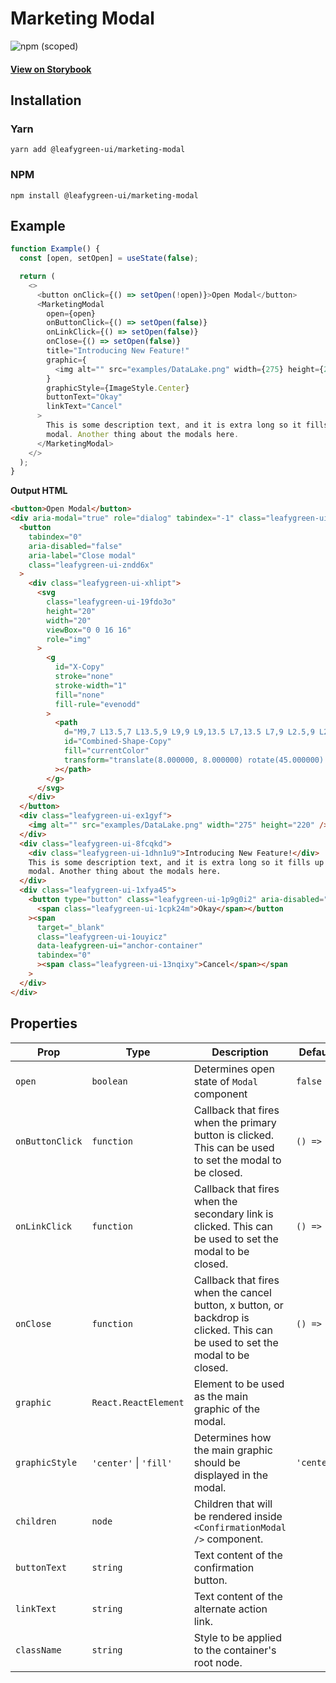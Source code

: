 # Marketing Modal

![npm (scoped)](https://img.shields.io/npm/v/@leafygreen-ui/marketing-modal.svg)

#### [View on Storybook](https://mongodb.github.io/leafygreen-ui/?path=/story/marketing-modal--default)

## Installation

### Yarn

```shell
yarn add @leafygreen-ui/marketing-modal
```

### NPM

```shell
npm install @leafygreen-ui/marketing-modal
```

## Example

```js
function Example() {
  const [open, setOpen] = useState(false);

  return (
    <>
      <button onClick={() => setOpen(!open)}>Open Modal</button>
      <MarketingModal
        open={open}
        onButtonClick={() => setOpen(false)}
        onLinkClick={() => setOpen(false)}
        onClose={() => setOpen(false)}
        title="Introducing New Feature!"
        graphic={
          <img alt="" src="examples/DataLake.png" width={275} height={220} />
        }
        graphicStyle={ImageStyle.Center}
        buttonText="Okay"
        linkText="Cancel"
      >
        This is some description text, and it is extra long so it fills up this
        modal. Another thing about the modals here.
      </MarketingModal>
    </>
  );
}
```

**Output HTML**

```html
<button>Open Modal</button>
<div aria-modal="true" role="dialog" tabindex="-1" class="leafygreen-ui-4ltwxx">
  <button
    tabindex="0"
    aria-disabled="false"
    aria-label="Close modal"
    class="leafygreen-ui-zndd6x"
  >
    <div class="leafygreen-ui-xhlipt">
      <svg
        class="leafygreen-ui-19fdo3o"
        height="20"
        width="20"
        viewBox="0 0 16 16"
        role="img"
      >
        <g
          id="X-Copy"
          stroke="none"
          stroke-width="1"
          fill="none"
          fill-rule="evenodd"
        >
          <path
            d="M9,7 L13.5,7 L13.5,9 L9,9 L9,13.5 L7,13.5 L7,9 L2.5,9 L2.5,7 L7,7 L7,2.5 L9,2.5 L9,7 Z"
            id="Combined-Shape-Copy"
            fill="currentColor"
            transform="translate(8.000000, 8.000000) rotate(45.000000) translate(-8.000000, -8.000000) "
          ></path>
        </g>
      </svg>
    </div>
  </button>
  <div class="leafygreen-ui-ex1gyf">
    <img alt="" src="examples/DataLake.png" width="275" height="220" />
  </div>
  <div class="leafygreen-ui-8fcqkd">
    <div class="leafygreen-ui-1dhn1u9">Introducing New Feature!</div>
    This is some description text, and it is extra long so it fills up this
    modal. Another thing about the modals here.
  </div>
  <div class="leafygreen-ui-1xfya45">
    <button type="button" class="leafygreen-ui-1p9g0i2" aria-disabled="false">
      <span class="leafygreen-ui-1cpk24m">Okay</span></button
    ><span
      target="_blank"
      class="leafygreen-ui-1ouyicz"
      data-leafygreen-ui="anchor-container"
      tabindex="0"
      ><span class="leafygreen-ui-13nqixy">Cancel</span></span
    >
  </div>
</div>
```

## Properties

| Prop            | Type                   | Description                                                                                                                   | Default    |
| --------------- | ---------------------- | ----------------------------------------------------------------------------------------------------------------------------- | ---------- |
| `open`          | `boolean`              | Determines open state of `Modal` component                                                                                    | `false`    |
| `onButtonClick` | `function`             | Callback that fires when the primary button is clicked. This can be used to set the modal to be closed.                       | `() => {}` |
| `onLinkClick`   | `function`             | Callback that fires when the secondary link is clicked. This can be used to set the modal to be closed.                       | `() => {}` |
| `onClose`       | `function`             | Callback that fires when the cancel button, x button, or backdrop is clicked. This can be used to set the modal to be closed. | `() => {}` | `title` | `string` | Title text to display above the main content text. |  |
| `graphic`       | `React.ReactElement`   | Element to be used as the main graphic of the modal.                                                                          |            |
| `graphicStyle`  | `'center'` \| `'fill'` | Determines how the main graphic should be displayed in the modal.                                                             | `'center'` |
| `children`      | `node`                 | Children that will be rendered inside `<ConfirmationModal />` component.                                                      |            |
| `buttonText`    | `string`               | Text content of the confirmation button.                                                                                      |            |
| `linkText`      | `string`               | Text content of the alternate action link.                                                                                    |            |
| `className`     | `string`               | Style to be applied to the container's root node.                                                                             |            |

